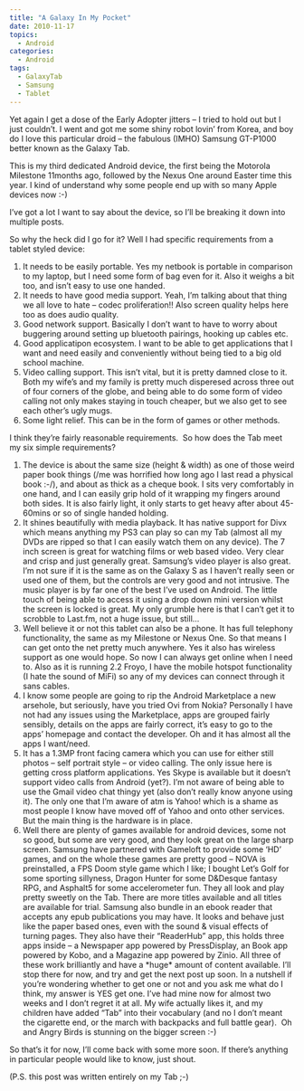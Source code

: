 ```yaml
---
title: "A Galaxy In My Pocket"
date: 2010-11-17
topics:
  - Android
categories:
  - Android
tags:
  - GalaxyTab
  - Samsung
  - Tablet
---
```

Yet again I get a dose of the Early Adopter jitters – I tried to hold out but I just couldn’t. I went and got me some shiny robot lovin’ from Korea, and boy do I love this particular droid – the fabulous (IMHO) Samsung GT-P1000 better known as the Galaxy Tab.

This is my third dedicated Android device, the first being the Motorola Milestone 11months ago, followed by the Nexus One around Easter time this year. I kind of understand why some people end up with so many Apple devices now :-)

I’ve got a lot I want to say about the device, so I’ll be breaking it down into multiple posts.

So why the heck did I go for it? Well I had specific requirements from a tablet styled device:

1.  It needs to be easily portable. Yes my netbook is portable in comparison to my laptop, but I need some form of bag even for it. Also it weighs a bit too, and isn’t easy to use one handed.
2.  It needs to have good media support. Yeah, I’m talking about that thing we all love to hate – codec proliferation!! Also screen quality helps here too as does audio quality.
3.  Good network support. Basically I don’t want to have to worry about buggering around setting up bluetooth pairings, hooking up cables etc.
4.  Good applicatipon ecosystem. I want to be able to get applications that I want and need easily and conveniently without being tied to a big old school machine.
5.  Video calling support. This isn’t vital, but it is pretty damned close to it. Both my wife’s and my family is pretty much disperesed across three out of four corners of the globe, and being able to do some form of video calling not only makes staying in touch cheaper, but we also get to see each other’s ugly mugs.
6.  Some light relief. This can be in the form of games or other methods.

I think they’re fairly reasonable requirements.  So how does the Tab meet my six simple requirements?

1.  The device is about the same size (height & width) as one of those weird paper book things (/me was horrified how long ago I last read a physical book :-/), and about as thick as a cheque book. I sits very comfortably in one hand, and I can easily grip hold of it wrapping my fingers around both sides. It is also fairly light, it only starts to get heavy after about 45-60mins or so of single handed holding.
2.  It shines beautifully with media playback. It has native support for Divx which means anything my PS3 can play so can my Tab (almost all my DVDs are ripped so that I can easily watch them on any device). The 7 inch screen is great for watching films or web based video. Very clear and crisp and just generally great. Samsung’s video player is also great. I’m not sure if it is the same as on the Galaxy S as I haven’t really seen or used one of them, but the controls are very good and not intrusive. The music player is by far one of the best I’ve used on Android. The little touch of being able to access it using a drop down mini version whilst the screen is locked is great. My only grumble here is that I can’t get it to scrobble to Last.fm, not a huge issue, but still…
3.  Well believe it or not this tablet can also be a phone. It has full telephony functionality, the same as my Milestone or Nexus One. So that means I can get onto the net pretty much anywhere. Yes it also has wireless support as one would hope. So now I can always get online when I need to. Also as it is running 2.2 Froyo, I have the mobile hotspot functionality (I hate the sound of MiFi) so any of my devices can connect through it sans cables.
4.  I know some people are going to rip the Android Marketplace a new arsehole, but seriously, have you tried Ovi from Nokia? Personally I have not had any issues using the Marketplace, apps are grouped fairly sensibly, details on the apps are fairly correct, it’s easy to go to the apps’ homepage and contact the developer. Oh and it has almost all the apps I want/need.
5.  It has a 1.3MP front facing camera which you can use for either still photos – self portrait style – or video calling. The only issue here is getting cross platform applications. Yes Skype is available but it doesn’t support video calls from Android (yet?). I’m not aware of being able to use the Gmail video chat thingy yet (also don’t really know anyone using it). The only one that I’m aware of atm is Yahoo! which is a shame as most people I know have moved off of Yahoo and onto other services. But the main thing is the hardware is in place.
6.  Well there are plenty of games available for android devices, some not so good, but some are very good, and they look great on the large sharp screen. Samsung have partnered with Gameloft to provide some ‘HD’ games, and on the whole these games are pretty good – NOVA is preinstalled, a FPS Doom style game which I like; I bought Let’s Golf for some sporting sillyness, Dragon Hunter for some D&Desque fantasy RPG, and Asphalt5 for some accelerometer fun. They all look and play pretty sweetly on the Tab. There are more titles available and all titles are available for trial. Samsung also bundle in an ebook reader that accepts any epub publications you may have. It looks and behave just like the paper based ones, even with the sound & visual effects of turning pages. They also have their “ReaderHub” app, this holds three apps inside – a Newspaper app powered by PressDisplay, an Book app powered by Kobo, and a Magazine app powered by Zinio. All three of these work brilliantly and have a \*huge\* amount of content available. I’ll stop there for now, and try and get the next post up soon. In a nutshell if you’re wondering whether to get one or not and you ask me what do I think, my answer is YES get one. I’ve had mine now for almost two weeks and I don’t regret it at all. My wife actually likes it, and my children have added “Tab” into their vocabulary (and no I don’t meant the cigarette end, or the march with backpacks and full battle gear).  Oh and Angry Birds is stunning on the bigger screen :-)

So that’s it for now, I’ll come back with some more soon. If there’s anything in particular people would like to know, just shout.

(P.S. this post was written entirely on my Tab ;-)
